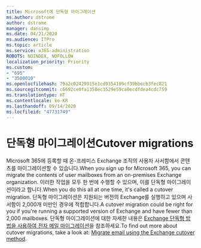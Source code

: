 ```yaml
---
title: Microsoft에 단독형 마이그레이션
ms.author: dstrome
author: dstrome
manager: dansimp
ms.date: 04/21/2020
ms.audience: ITPro
ms.topic: article
ms.service: o365-administration
ROBOTS: NOINDEX, NOFOLLOW
localization_priority: Priority
ms.custom:
- "695"
- "3500010"
ms.openlocfilehash: 79a2c02429915e1cd9354109cf39bbecb3fec821
ms.sourcegitcommit: c6692ce0fa1358ec3529e59ca0ecdfdea4cdc759
ms.translationtype: HT
ms.contentlocale: ko-KR
ms.lasthandoff: 09/14/2020
ms.locfileid: "47731749"
---
```

# <a name="cutover-migrations"></a><span data-ttu-id="1f52e-102">단독형 마이그레이션</span><span class="sxs-lookup"><span data-stu-id="1f52e-102">Cutover migrations</span></span>

<span data-ttu-id="1f52e-103">Microsoft 365에 등록할 때 온-프레미스 Exchange 조직의 사용자 사서함에서 콘텐츠를 마이그레이션할 수 있습니다.</span><span class="sxs-lookup"><span data-stu-id="1f52e-103">When you sign up for Microsoft 365, you can migrate the contents of user mailboxes from an on-premises Exchange organization.</span></span> <span data-ttu-id="1f52e-104">이러한 작업을 모두 한 번에 수행할 수 있으며, 이를 단독형 마이그레이션이라고 합니다.</span><span class="sxs-lookup"><span data-stu-id="1f52e-104">When you do this all at one time, it's called a cutover migration.</span></span> <span data-ttu-id="1f52e-105">단독형 마이그레이션은 지원되는 버전의 Exchange를 실행하고 있으며 사서함이 2,000개 미만인 경우에 적합합니다.</span><span class="sxs-lookup"><span data-stu-id="1f52e-105">A cutover migration could be right for you if you're running a supported version of Exchange and have fewer than 2,000 mailboxes.</span></span> <span data-ttu-id="1f52e-106">단독형 마이그레이션에 대한 자세한 내용은 [Exchange 단독형 방법을 사용하여 전자 메일 마이그레이션](https://docs.microsoft.com/Exchange/mailbox-migration/cutover-migration-to-office-365)을 참조하세요.</span><span class="sxs-lookup"><span data-stu-id="1f52e-106">To find out more about cutover migrations, take a look at: [Migrate email using the Exchange cutover method](https://docs.microsoft.com/Exchange/mailbox-migration/cutover-migration-to-office-365).</span></span>
  